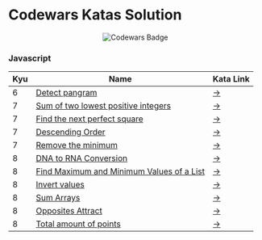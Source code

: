 # Codewars Katas Solution

<div align="center">

![Codewars Badge](https://www.codewars.com/users/amahmod/badges/large)

</div>

### Javascript

| Kyu | Name                                                                                                     | Kata Link                                                    |
| --- | -------------------------------------------------------------------------------------------------------- | ------------------------------------------------------------ |
| 6   | [Detect pangram](javascript/6_kyu_detect_pangram.js)                                                     | [→](https://www.codewars.com/kata/545cedaa9943f7fe7b000048)  |
| 7   | [Sum of two lowest positive integers](javascript/7_kyu_sum_of_two_lowest_positive_integer.js)            | [→](https://www.codewars.com/kata/558fc85d8fd1938afb000014)  |
| 7   | [Find the next perfect square](javascript/7_kyu_find_the_next_perfect_square.js)                         | [→](https://www.codewars.com/kata/56269eb78ad2e4ced1000013)  |
| 7   | [Descending Order](javascript/7_kyu_descending_order.js)                                                 | [→](https://www.codewars.com/kata/5467e4d82edf8bbf40000155)  |
| 7   | [Remove the minimum](javascript/7_kyu_remove_the_minimum.js)                                             | [→](https://www.codewars.com/kata/563cf89eb4747c5fb100001b)  |
| 8   | [DNA to RNA Conversion](javascript/8_kyu_dna_to_rna_conversion.js)                                       | [→](https://www.codewars.com/kata/5556282156230d0e5e000089/) |
| 8   | [Find Maximum and Minimum Values of a List](javascript/8_kyu_find_maximum_and_minimum_values_of_list.js) | [→](https://www.codewars.com/kata/577a98a6ae28071780000989)  |
| 8   | [Invert values](javascript/8_kyu_invert_values.js)                                                       | [→](https://www.codewars.com/kata/5899dc03bc95b1bf1b0000ad)  |
| 8   | [Sum Arrays](javascript/8_kyu_sum_arrays.js)                                                             | [→](https://www.codewars.com/kata/555086d53eac039a2a000083)  |
| 8   | [Opposites Attract](javascript/8_kyu_opposites_attract.js)                                               | [→](https://www.codewars.com/kata/53dc54212259ed3d4f00071c)  |
| 8   | [Total amount of points](javascript/8_kyu_total_amount_of_points.js)                                     | [→](https://www.codewars.com/kata/5bb904724c47249b10000131)  |

